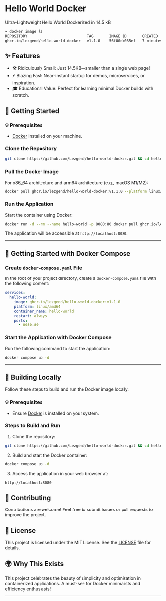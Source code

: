 # Hello World Docker
Ultra-Lightweight Hello World Dockerized in 14.5 kB
```bash
→ docker image ls
REPOSITORY                           TAG       IMAGE ID       CREATED         SIZE
ghcr.io/lezgend/hello-world-docker   v1.1.0    56f00dc035ef   7 minutes ago   14.5kB
```

## ✨ Features
- 🛠 Ridiculously Small: Just 14.5KB—smaller than a single web page!
- ⚡ Blazing Fast: Near-instant startup for demos, microservices, or inspiration.
- 🎓 Educational Value: Perfect for learning minimal Docker builds with scratch.

## 🌱 Getting Started

### 💡 Prerequisites

- [Docker](https://www.docker.com/get-started) installed on your machine.

### Clone the Repository

```bash
git clone https://github.com/Lezgend/hello-world-docker.git && cd hello-world-docker
```

### Pull the Docker Image

For x86_64 architecture and arm64 architecture (e.g., macOS M1/M2):
```bash
docker pull ghcr.io/lezgend/hello-world-docker:v1.1.0 --platform linux/amd64
```

### Run the Application

Start the container using Docker:
```bash
docker run -d --rm --name hello-world -p 8080:80 docker pull ghcr.io/lezgend/hello-world-docker:v1.1.0
```

The application will be accessible at `http://localhost:8080`.

---

## 🌱 Getting Started with Docker Compose

### Create `docker-compose.yaml` File
In the root of your project directory, create a `docker-compose.yaml` file with the following content:
```yaml
services:
  hello-world:
    image: ghcr.io/lezgend/hello-world-docker:v1.1.0
    platform: linux/amd64
    container_name: hello-world
    restart: always
    ports:
      - 8080:80
```

### Start the Application with Docker Compose
Run the following command to start the application:
```bash
docker compose up -d
```

---

## 🔧 Building Locally

Follow these steps to build and run the Docker image locally.

### 💡 Prerequisites

- Ensure [Docker](https://www.docker.com/get-started) is installed on your system.

### Steps to Build and Run

1. Clone the repository:
  ```bash
 git clone https://github.com/Lezgend/hello-world-docker.git && cd hello-world-docker
  ```
2. Build and start the Docker container:
  ```bash
  docker compose up -d
  ```
3. Access the application in your web browser at:
  ```
  http://localhost:8080
  ```

## 🤝 Contributing

Contributions are welcome! Feel free to submit issues or pull requests to improve the project.

## 📜 License

This project is licensed under the MIT License. See the [LICENSE](LICENSE) file for details.

## 🌍 Why This Exists
This project celebrates the beauty of simplicity and optimization in containerized applications. A must-see for Docker minimalists and efficiency enthusiasts!

---
